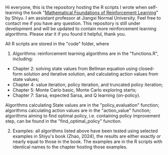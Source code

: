 Hi everyone, this is the repository hosting the R scripts I wrote when self-learning the book "[Mathematical Foundations of Reinforcement Learning](https://github.com/MathFoundationRL/Book-Mathmatical-Foundation-of-Reinforcement-Learning)" by Shiyu. I am assistant professor at Jiangxi Normal University. Feel free to contact me if you have any question. This repository is still under development and will be updated to contain more reinforcement learning algorithms. Please star it if you found it helpful, thank you.

All R scripts are stored in the "code" folder, where

1. Algorithms: reinforcement learning algorithms are in the "functions.R", including:
 - Chapter 2: solving state values from Bellman equation using closed-form solution and iterative solution, and calculating action values from state values;
 - Chapter 4: value iteration, policy iteration, and truncated policy iteration;
 - Chapter 5: Monte Carlo basic, Monte Carlo exploring starts;
 - Chapter 7: Sarsa, expected Sarsa, and Q learning (on-policy).
 
 Algorithms calculating State values are in the "policy_evaluation" function; algorithms calculating action values are in the "action_value" function; algorithms aiming to find optimal policy, i.e. containing policy improvement step, can be found in the "find_optimal_policy" function.

2. Examples: all algorithms listed above have been tested using selected examples in Shiyu's book (Zhao, 2024), the results are either exactly or nearly equal to those in the book. The examples are in the R scripts with identical names to the chapter hosting those examples.